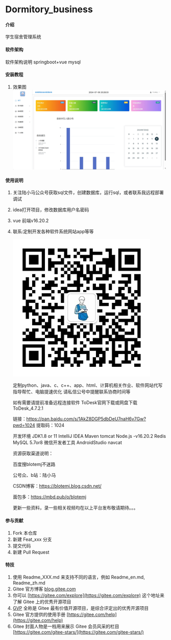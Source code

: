 # Dormitory_business

#### 介绍

学生宿舍管理系统

#### 软件架构

软件架构说明 springboot+vue mysql

#### 安装教程

1. 效果图
   ![](pic/1.png)

#### 使用说明

1. 关注陆小马公众号获取sql文件，创建数据库，运行sql，或者联系我远程部署调试
2. idea打开项目，修改数据库用户名密码
3. vue 前端v16.20.2
4. 联系:定制开发各种软件系统网站app等等

   ![2.png](pic/2.jpg)

   定制python、java、c、c++、app、html、计算机相关作业、软件网站代写指导帮忙、电脑提速优化 请私信公号中提醒联系协商时间等

   如有需要请提前准备远程连接软件 ToDesk官网下载或网盘下载ToDesk_4.7.2.1

   链接：https://pan.baidu.com/s/1AkZ8DGP5dbDeU7naH6v7Gw?pwd=1024
   提取码：1024

   开发环境 JDK1.8 or 11 IntelliJ IDEA Maven tomcat Node.js -v16.20.2 Redis MySQL 5.7or8 微信开发者工具 AndroidStudio navcat

   资源获取渠道说明：

   百度搜blotemj不迷路
   
   公号众、b站：陆小马 
   
   CSDN博客：https://blotemj.blog.csdn.net/
   
   面包多：https://mbd.pub/o/blotemj

   更新一些资料，录一些相关视频均在以上平台发布敬请期待。。。

#### 参与贡献

1. Fork 本仓库
2. 新建 Feat_xxx 分支
3. 提交代码
4. 新建 Pull Request

#### 特技

1. 使用 Readme\_XXX.md 来支持不同的语言，例如 Readme\_en.md, Readme\_zh.md
2. Gitee 官方博客 [blog.gitee.com](https://blog.gitee.com)
3. 你可以 [https://gitee.com/explore](https://gitee.com/explore) 这个地址来了解 Gitee 上的优秀开源项目
4. [GVP](https://gitee.com/gvp) 全称是 Gitee 最有价值开源项目，是综合评定出的优秀开源项目
5. Gitee 官方提供的使用手册 [https://gitee.com/help](https://gitee.com/help)
6. Gitee 封面人物是一档用来展示 Gitee 会员风采的栏目 [https://gitee.com/gitee-stars/](https://gitee.com/gitee-stars/)

